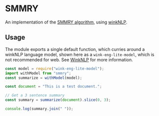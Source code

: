 # SMMRY

An implementation of the [SMMRY algorithm](https://smmry.com/about), using
[winkNLP](https://winkjs.org).

## Usage

The module exports a single default function, which curries around a winkNLP language model, shown
here as a `wink-eng-lite-model`, which is not recommended for web. See [WinkNLP](https://winkjs.org/wink-nlp/getting-started.html) for
more information.

```TypeScript
const model = require("wink-eng-lite-model");
import withModel from "smmry";
const summarize = withModel(model);

const document = "This is a test document.";

// Get a 3 sentence summary
const summary = summarize(document).slice(0, 3);

console.log(summary.join(" "));

```
